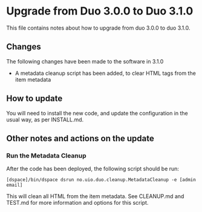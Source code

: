 # Upgrade from Duo 3.0.0 to Duo 3.1.0

This file contains notes about how to upgrade from duo 3.0.0 to duo 3.1.0.

## Changes

The following changes have been made to the software in 3.1.0

* A metadata cleanup script has been added, to clear HTML tags from the item metadata


## How to update

You will need to install the new code, and update the configuration in the usual way, as per INSTALL.md.


## Other notes and actions on the update

### Run the Metadata Cleanup

After the code has been deployed, the following script should be run:

    [dspace]/bin/dspace dsrun no.uio.duo.cleanup.MetadataCleanup -e [admin email]
    
This will clean all HTML from the item metadata.  See CLEANUP.md and TEST.md for more information and options for 
this script.


